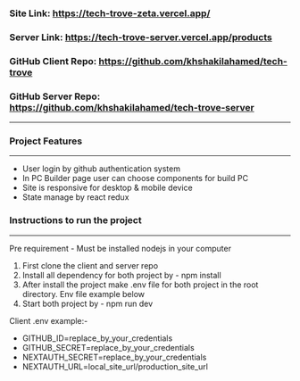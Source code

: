 ### Site Link: https://tech-trove-zeta.vercel.app/

### Server Link: https://tech-trove-server.vercel.app/products

### GitHub Client Repo: https://github.com/khshakilahamed/tech-trove

### GitHub Server Repo: https://github.com/khshakilahamed/tech-trove-server

<hr>

### Project Features

<hr>

<ul>
    <li>User login by github authentication system</li>
    <li>In PC Builder page user can choose components for build PC</li>
    <li>Site is responsive for desktop & mobile device</li>
    <li>State manage by react redux</li>
</ul>

### Instructions to run the project

<hr>

Pre requirement - Must be installed nodejs in your computer

<ol>
    <li>First clone the client and server repo</li>
    <li>Install all dependency for both project by - npm install</li>
    <li>After install the project make .env file for both project in the root directory. Env file example below </li>
    <li>Start both project by - npm run dev</li>
</ol>

Client .env example:-

- GITHUB_ID=replace_by_your_credentials
- GITHUB_SECRET=replace_by_your_credentials
- NEXTAUTH_SECRET=replace_by_your_credentials
- NEXTAUTH_URL=local_site_url/production_site_url
